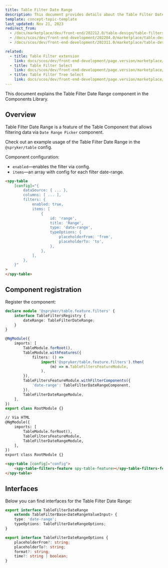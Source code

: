 ```yaml
---
title: Table Filter Date Range
description: This document provides details about the Table Filter Date Range component in the Components Library.
template: concept-topic-template
last_updated: Nov 21, 2023
redirect_from:
  - /docs/marketplace/dev/front-end/202212.0/table-design/table-filters/table-filter-date-range.html
  - /docs/scos/dev/front-end-development/202204.0/marketplace/table-design/table-filter-extension/table-filter-date-range.html
  - /docs/scos/dev/front-end-development/202311.0/marketplace/table-design/table-filter-extension/table-filter-date-range.html

related:
  - title: Table Filter extension
    link: docs/scos/dev/front-end-development/page.version/marketplace/table-design/table-filter-extension/table-filter-extension.html
  - title: Table Filter Select
    link: docs/scos/dev/front-end-development/page.version/marketplace/table-design/table-filter-extension/table-filter-select.html
  - title: Table Filter Tree Select
    link: docs/scos/dev/front-end-development/page.version/marketplace/table-design/table-filter-extension/table-filter-tree-select.html
---
```


This document explains the Table Filter Date Range component in the Components Library.

## Overview

Table Filter Date Range is a feature of the Table Component that allows filtering data via `Date Range Picker` component.

Check out an example usage of the Table Filter Date Range in the `@spryker/table` config.

Component configuration:

- `enabled`—enables the filter via config.  
- `items`—an array with config for each filter date-range.  

```html
<spy-table
    [config]="{
        dataSource: { ... },
        columns: [ ... ],
        filters: {
            enabled: true,
            items: [
                {
                    id: 'range',
                    title: 'Range',
                    type: 'date-range',
                    typeOptions: {
                        placeholderFrom: 'from',
                        placeholderTo: 'to',
                    },
                },
            ],
        },                                                                                           
    }"
>
</spy-table>
```

## Component registration

Register the component:

```ts
declare module '@spryker/table.feature.filters' {
    interface TableFiltersRegistry {
        dateRange: TableFilterDateRange;
    }
}

@NgModule({
    imports: [
        TableModule.forRoot(),
        TableModule.withFeatures({
            filters: () =>
                import('@spryker/table.feature.filters').then(
                    (m) => m.TableFiltersFeatureModule,
                ),
        }),
        TableFiltersFeatureModule.withFilterComponents({
            'date-range': TableFilterDateRangeComponent,
        }),
        TableFilterDateRangeModule,
    ],
})
export class RootModule {}
```

```html
// Via HTML
@NgModule({
    imports: [
        TableModule.forRoot(),
        TableFiltersFeatureModule,
        TableFilterDateRangeModule,
    ],
})
export class RootModule {}

<spy-table [config]="config">
    <spy-table-filters-feature spy-table-feature></spy-table-filters-feature>
</spy-table>
```

## Interfaces

Below you can find interfaces for the Table Filter Date Range:

```ts
export interface TableFilterDateRange
    extends TableFilterBase<DateRangeValueInput> {
    type: 'date-range';
    typeOptions: TableFilterDateRangeOptions;
}

export interface TableFilterDateRangeOptions {
    placeholderFrom?: string;
    placeholderTo?: string;
    format?: string;
    time?: string | boolean;
}
```

